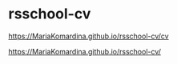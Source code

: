 # rsschool-cv

https://MariaKomardina.github.io/rsschool-cv/cv

https://MariaKomardina.github.io/rsschool-cv/